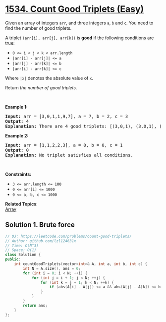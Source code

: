 # [1534. Count Good Triplets (Easy)](https://leetcode.com/problems/count-good-triplets/)

<p>Given an array of integers <code>arr</code>, and three integers&nbsp;<code>a</code>,&nbsp;<code>b</code>&nbsp;and&nbsp;<code>c</code>. You need to find the number of good triplets.</p>

<p>A triplet <code>(arr[i], arr[j], arr[k])</code>&nbsp;is <strong>good</strong> if the following conditions are true:</p>

<ul>
	<li><code>0 &lt;= i &lt; j &lt; k &lt;&nbsp;arr.length</code></li>
	<li><code>|arr[i] - arr[j]| &lt;= a</code></li>
	<li><code>|arr[j] - arr[k]| &lt;= b</code></li>
	<li><code>|arr[i] - arr[k]| &lt;= c</code></li>
</ul>

<p>Where <code>|x|</code> denotes the absolute value of <code>x</code>.</p>

<p>Return<em> the number of good triplets</em>.</p>

<p>&nbsp;</p>
<p><strong>Example 1:</strong></p>

<pre><strong>Input:</strong> arr = [3,0,1,1,9,7], a = 7, b = 2, c = 3
<strong>Output:</strong> 4
<strong>Explanation:</strong>&nbsp;There are 4 good triplets: [(3,0,1), (3,0,1), (3,1,1), (0,1,1)].
</pre>

<p><strong>Example 2:</strong></p>

<pre><strong>Input:</strong> arr = [1,1,2,2,3], a = 0, b = 0, c = 1
<strong>Output:</strong> 0
<strong>Explanation: </strong>No triplet satisfies all conditions.
</pre>

<p>&nbsp;</p>
<p><strong>Constraints:</strong></p>

<ul>
	<li><code>3 &lt;= arr.length &lt;= 100</code></li>
	<li><code>0 &lt;= arr[i] &lt;= 1000</code></li>
	<li><code>0 &lt;= a, b, c &lt;= 1000</code></li>
</ul>

**Related Topics**:  
[Array](https://leetcode.com/tag/array/)

## Solution 1. Brute force

```cpp
// OJ: https://leetcode.com/problems/count-good-triplets/
// Author: github.com/lzl124631x
// Time: O(N^3)
// Space: O(1)
class Solution {
public:
    int countGoodTriplets(vector<int>& A, int a, int b, int c) {
        int N = A.size(), ans = 0;
        for (int i = 0; i < N; ++i) {
            for (int j = i + 1; j < N; ++j) {
                for (int k = j + 1; k < N; ++k) {
                    if (abs(A[i] - A[j]) <= a && abs(A[j] - A[k]) <= b && abs(A[i] - A[k]) <= c) ++ans;
                }
            }
        }
        return ans;
    }
};
```